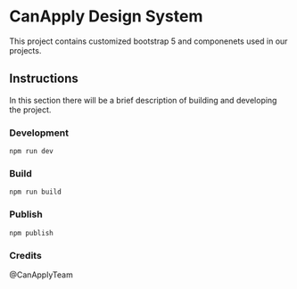 # CanApply Design System

This project contains customized bootstrap 5 and componenets used in our projects.

## Instructions

In this section there will be a brief description of building and developing the project.

### Development

```
npm run dev
```

### Build
```
npm run build
```

### Publish
```
npm publish
```

### Credits

@CanApplyTeam
